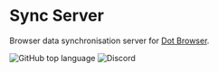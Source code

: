 # Sync Server
Browser data synchronisation server for [Dot Browser](https://github.com/dothq/browser).

![GitHub top language](https://img.shields.io/github/languages/top/dothq/sync?color=%23FF3E20&logo=rust) ![Discord](https://img.shields.io/discord/525056817399726102?color=%236F8AD4&logo=discord&logoColor=white)
